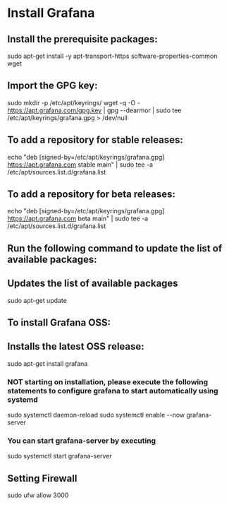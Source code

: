# Install Grafana

## Install the prerequisite packages:

sudo apt-get install -y apt-transport-https software-properties-common wget

## Import the GPG key:

sudo mkdir -p /etc/apt/keyrings/
wget -q -O - https://apt.grafana.com/gpg.key | gpg --dearmor | sudo tee /etc/apt/keyrings/grafana.gpg > /dev/null

## To add a repository for stable releases:

echo "deb [signed-by=/etc/apt/keyrings/grafana.gpg] https://apt.grafana.com stable main" | sudo tee -a /etc/apt/sources.list.d/grafana.list

## To add a repository for beta releases:

echo "deb [signed-by=/etc/apt/keyrings/grafana.gpg] https://apt.grafana.com beta main" | sudo tee -a /etc/apt/sources.list.d/grafana.list

## Run the following command to update the list of available packages:

## Updates the list of available packages

sudo apt-get update

## To install Grafana OSS:

## Installs the latest OSS release:

sudo apt-get install grafana

### NOT starting on installation, please execute the following statements to configure grafana to start automatically using systemd

sudo systemctl daemon-reload
sudo systemctl enable --now grafana-server

### You can start grafana-server by executing

sudo systemctl start grafana-server

## Setting Firewall

sudo ufw allow 3000
